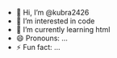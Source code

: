 - 👋 Hi, I’m @kubra2426
- 👀 I’m interested in code
- 🌱 I’m currently learning html
- 😄 Pronouns: ...
- ⚡ Fun fact: ...

<!---
kubra2426/kubra2426 is a ✨ special ✨ repository because its `README.md` (this file) appears on your GitHub profile.
You can click the Preview link to take a look at your changes.
--->
